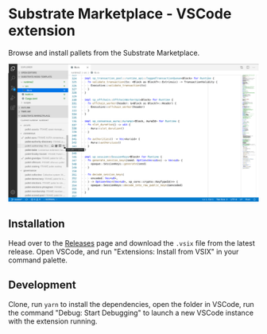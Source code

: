 # Substrate Marketplace - VSCode extension

Browse and install pallets from the Substrate Marketplace.

![Screenshot](./screenshot.png)

## Installation

Head over to the [Releases](https://github.com/axelchalon/vscode-marketplace/releases) page and download the `.vsix` file from the latest release. Open VSCode, and run "Extensions: Install from VSIX" in your command palette.

## Development

Clone, run `yarn` to install the dependencies, open the folder in VSCode, run the command "Debug: Start Debugging" to launch a new VSCode instance with the extension running.